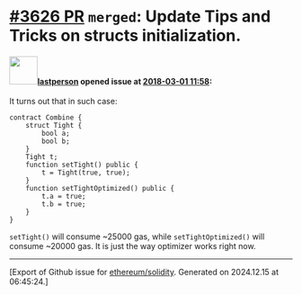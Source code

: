 # [\#3626 PR](https://github.com/ethereum/solidity/pull/3626) `merged`: Update Tips and Tricks on structs initialization.

#### <img src="https://avatars.githubusercontent.com/u/6198746?v=4" width="50">[lastperson](https://github.com/lastperson) opened issue at [2018-03-01 11:58](https://github.com/ethereum/solidity/pull/3626):

It turns out that in such case:
```
contract Combine {
    struct Tight {
        bool a;
        bool b;
    }
    Tight t;
    function setTight() public {
        t = Tight(true, true);
    }
    function setTightOptimized() public {
        t.a = true;
        t.b = true;
    }
}
```

`setTight()` will consume ~25000 gas, while `setTightOptimized()` will consume ~20000 gas. It is just the way optimizer works right now.




-------------------------------------------------------------------------------



[Export of Github issue for [ethereum/solidity](https://github.com/ethereum/solidity). Generated on 2024.12.15 at 06:45:24.]
